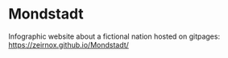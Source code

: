 # Mondstadt
 Infographic website about a fictional nation hosted on gitpages: https://zeirnox.github.io/Mondstadt/
